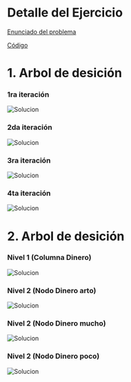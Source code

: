 # Detalle del Ejercicio

[Enunciado del problema]()

[Código]()

# 1. Arbol de desición


### 1ra iteración

![Solucion]()

### 2da iteración

![Solucion]()

### 3ra iteración

![Solucion]()

### 4ta iteración

![Solucion]()


# 2. Arbol de desición

### Nivel 1 (Columna Dinero)

![Solucion]()

### Nivel 2 (Nodo Dinero arto)

![Solucion]()


### Nivel 2 (Nodo Dinero mucho)

![Solucion]()


### Nivel 2 (Nodo Dinero poco)

![Solucion]()


